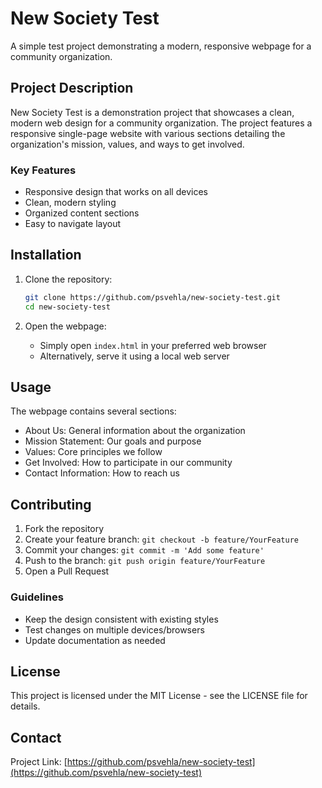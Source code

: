 # New Society Test

A simple test project demonstrating a modern, responsive webpage for a community organization.

## Project Description

New Society Test is a demonstration project that showcases a clean, modern web design for a community organization. The project features a responsive single-page website with various sections detailing the organization's mission, values, and ways to get involved.

### Key Features

- Responsive design that works on all devices
- Clean, modern styling
- Organized content sections
- Easy to navigate layout

## Installation

1. Clone the repository:
   ```bash
   git clone https://github.com/psvehla/new-society-test.git
   cd new-society-test
   ```

2. Open the webpage:
   - Simply open `index.html` in your preferred web browser
   - Alternatively, serve it using a local web server

## Usage

The webpage contains several sections:
- About Us: General information about the organization
- Mission Statement: Our goals and purpose
- Values: Core principles we follow
- Get Involved: How to participate in our community
- Contact Information: How to reach us

## Contributing

1. Fork the repository
2. Create your feature branch: `git checkout -b feature/YourFeature`
3. Commit your changes: `git commit -m 'Add some feature'`
4. Push to the branch: `git push origin feature/YourFeature`
5. Open a Pull Request

### Guidelines
- Keep the design consistent with existing styles
- Test changes on multiple devices/browsers
- Update documentation as needed

## License

This project is licensed under the MIT License - see the LICENSE file for details.

## Contact

Project Link: [https://github.com/psvehla/new-society-test](https://github.com/psvehla/new-society-test)
